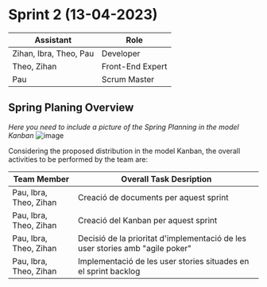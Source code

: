 # Sprint 2 (13-04-2023)

| Assistant  | Role  |  
|---|---|
| Zihan, Ibra, Theo, Pau  | Developer  |   
| Theo, Zihan |  Front-End Expert |  
| Pau |  Scrum Master |  


## Spring Planing Overview

*Here you need to include a picture of the Spring Planning in the model Kanban*
![image](https://user-images.githubusercontent.com/73642702/233299498-f15c5bcf-ba7d-4982-97e3-6bf7aa603146.png)


Considering the proposed distribution in the model Kanban, the overall activities to be performed by the team are: 

| Team Member  | Overall Task Desription  |  
|---|---|
| Pau, Ibra, Theo, Zihan | Creació de documents per aquest sprint |
| Pau, Ibra, Theo, Zihan | Creació del Kanban per aquest sprint |
| Pau, Ibra, Theo, Zihan | Decisió de la prioritat d'implementació de les user stories amb "agile poker" |
| Pau, Ibra, Theo, Zihan | Implementació de les user stories situades en el sprint backlog |

